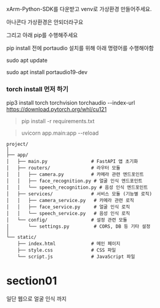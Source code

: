 

xArm-Python-SDK를 다운받고 venv로 가상환경 만들어주세요.

아나콘다 가상환경은 안되더라구요

그리고 아래 pip를 수행해주세요

pip install 전에 portaudio 설치를 위해 아래 명령어를 수행해야함

sudo apt update

sudo apt install portaudio19-dev

### torch install 먼저 하기 

pip3 install torch torchvision torchaudio --index-url https://download.pytorch.org/whl/cu121

> pip install -r requirements.txt




> uvicorn app.main:app --reload



```
project/
│
├── app/
│   ├── main.py                # FastAPI 앱 초기화
│   ├── routers/               # 라우터 모듈
│   │   ├── camera.py          # 카메라 관련 엔드포인트
│   │   ├── face_recognition.py # 얼굴 인식 엔드포인트
│   │   └── speech_recognition.py # 음성 인식 엔드포인트
│   ├── services/              # 서비스 모듈 (기능별 로직)
│   │   ├── camera_service.py   # 카메라 관련 로직
│   │   ├── face_service.py     # 얼굴 인식 로직
│   │   └── speech_service.py   # 음성 인식 로직
│   └── config/                # 설정 관련 모듈
│       └── settings.py         # CORS, DB 등 기타 설정
│
└── static/
    ├── index.html             # 메인 페이지
    ├── style.css              # CSS 파일
    └── script.js              # JavaScript 파일

```


# section01 

일단 웹으로 얼굴 인식 까지 


